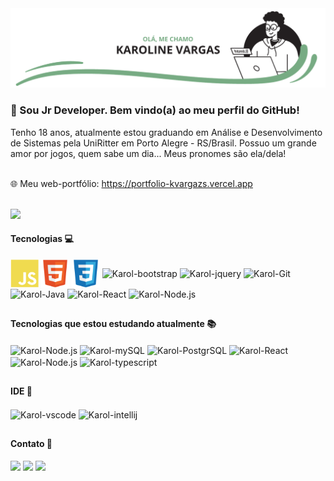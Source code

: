 <img src="assets/img/header.png">
<h3>👋 Sou Jr Developer. Bem vindo(a) ao meu perfil do GitHub!</h3> 
Tenho 18 anos, atualmente estou graduando em Análise e Desenvolvimento de Sistemas pela UniRitter em Porto Alegre - RS/Brasil. Possuo um grande amor por jogos, quem sabe um dia... Meus pronomes são ela/dela! <br><br>

🌐 Meu web-portfólio: https://portfolio-kvargazs.vercel.app
<br><br>

<div>
  <img height="200rem" src="https://github-readme-stats.vercel.app/api/top-langs/?username=kvargazs&layout=compact&theme=tokyonight">
</div>
  
<div style="display: inline_block">
  <h4>Tecnologias 💻</h4>
  <img align="center" alt="Karol-Js" height="45" width="45" src="https://raw.githubusercontent.com/devicons/devicon/master/icons/javascript/javascript-plain.svg">
  <img align="center" alt="Karol-HTML" height="45" width="45" src="https://raw.githubusercontent.com/devicons/devicon/master/icons/html5/html5-original.svg">
  <img align="center" alt="Karol-CSS" height="45" width="45" src="https://raw.githubusercontent.com/devicons/devicon/master/icons/css3/css3-original.svg">
  <img align="center" alt="Karol-bootstrap" height="45" width="45" src="https://cdn.jsdelivr.net/gh/devicons/devicon/icons/bootstrap/bootstrap-plain.svg" />
  <img align="center" alt="Karol-jquery" height="45" width="45" src="https://cdn.jsdelivr.net/gh/devicons/devicon/icons/jquery/jquery-original.svg" />
  <img align="center" alt="Karol-Git" height="45" width="45" src="https://cdn.jsdelivr.net/gh/devicons/devicon/icons/git/git-original.svg">
  <img align="center" alt="Karol-Java" height="45" width="45" src="https://cdn.jsdelivr.net/gh/devicons/devicon/icons/java/java-original.svg">
  <img align="center" alt="Karol-React" height="45" width="45" src="https://cdn.jsdelivr.net/gh/devicons/devicon/icons/react/react-original.svg">
  <img align="center" alt="Karol-Node.js" height="45" width="45" src="https://cdn.jsdelivr.net/gh/devicons/devicon/icons/nodejs/nodejs-original.svg">
</div>

##

<div style="display: inline_block">
  <h4>Tecnologias que estou estudando atualmente 📚</h4>
  <img align="center" alt="Karol-Node.js" height="45" width="45" src="https://cdn.jsdelivr.net/gh/devicons/devicon/icons/mongodb/mongodb-original.svg" />
  <img align="center" alt="Karol-mySQL" height="70" width="70" src="https://cdn.jsdelivr.net/gh/devicons/devicon/icons/mysql/mysql-original-wordmark.svg" />
  <img align="center" alt="Karol-PostgrSQL" height="45" width="45" src="https://cdn.jsdelivr.net/gh/devicons/devicon/icons/postgresql/postgresql-plain.svg" />
  <img align="center" alt="Karol-React" height="45" width="45" src="https://cdn.jsdelivr.net/gh/devicons/devicon/icons/react/react-original.svg">
  <img align="center" alt="Karol-Node.js" height="45" width="45" src="https://cdn.jsdelivr.net/gh/devicons/devicon/icons/nodejs/nodejs-original.svg">
  <img align="center" alt="Karol-typescript" height="45" width="45" src="https://cdn.jsdelivr.net/gh/devicons/devicon/icons/typescript/typescript-original.svg" />
</div>

##

<div style="display: inline_block">
  <h4>IDE 📂</h4>
  <img align="center" alt="Karol-vscode" height="45" width="45" margin="5px" src="https://cdn.jsdelivr.net/gh/devicons/devicon/icons/vscode/vscode-original.svg" />
  <img align="center" alt="Karol-intellij" height="45" width="45" src="https://cdn.jsdelivr.net/gh/devicons/devicon/icons/intellij/intellij-original.svg" />
</div>

##

<div>
  <h4>Contato 📩</h4>
  <a href="https://www.linkedin.com/in/karoline-vargas-ferreira-76a60721b/" target="_blank"><img src="https://img.shields.io/badge/-LinkedIn-%230077B5?style=for-the-badge&logo=linkedin&logoColor=white" target="_blank"></a> 
  <a href="https://www.instagram.com/kvargazs/" target="_blank"><img src="https://img.shields.io/badge/-Instagram-%23E4405F?style=for-the-badge&logo=instagram&logoColor=white" target="_blank"></a>
  <a href="mailto:karol.v.0570@gmail.com"><img src="https://img.shields.io/badge/-Gmail-%23333?style=for-the-badge&logo=gmail&logoColor=white" target="_blank"></a>
</div>
